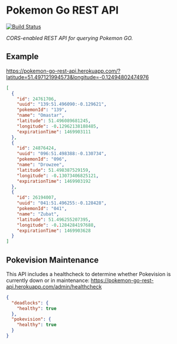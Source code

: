 # Pokemon Go REST API

[![Build Status](https://travis-ci.org/cristianrgreco/pokemon-go-alerts.svg?branch=master)](https://travis-ci.org/cristianrgreco/pokemon-go-alerts)

*CORS-enabled REST API for querying Pokemon GO.*

## Example

https://pokemon-go-rest-api.herokuapp.com/?latitude=51.497121994573&longitude=-0.12494802474976

```json
[
  {
    "id": 24761706,
    "uuid": "139:51.496090:-0.129621",
    "pokemonId": "139",
    "name": "Omastar",
    "latitude": 51.496089681245,
    "longitude": -0.12962138188485,
    "expirationTime": 1469903111
  },
  {
    "id": 24876424,
    "uuid": "096:51.498388:-0.130734",
    "pokemonId": "096",
    "name": "Drowzee",
    "latitude": 51.498387529159,
    "longitude": -0.13073406825121,
    "expirationTime": 1469903192
  },
  {
    "id": 26194007,
    "uuid": "041:51.496255:-0.128428",
    "pokemonId": "041",
    "name": "Zubat",
    "latitude": 51.496255207395,
    "longitude": -0.1284284197688,
    "expirationTime": 1469903628
  }
]
```

## Pokevision Maintenance

This API includes a healthcheck to determine whether Pokevision is currently down or in maintenance: https://pokemon-go-rest-api.herokuapp.com/admin/healthcheck

```json
{
  "deadlocks": {
    "healthy": true
  },
  "pokevision": {
    "healthy": true
  }
}
```
